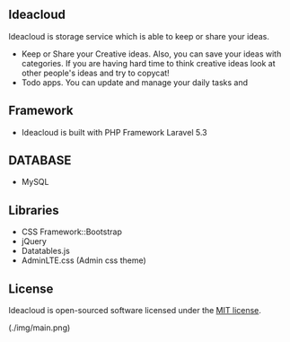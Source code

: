 



## Ideacloud

Ideacloud is storage service which is able to keep or share your ideas.

- Keep or Share your Creative ideas. Also, you can save your ideas with categories. If you are having hard time to think creative ideas look at other people's ideas and try to copycat!
- Todo apps. You can update and manage your daily tasks and 
 
## Framework
- Ideacloud is built with PHP Framework Laravel 5.3

## DATABASE
- MySQL

## Libraries
- CSS Framework::Bootstrap
- jQuery
- Datatables.js
- AdminLTE.css (Admin css theme)


## License

Ideacloud is open-sourced software licensed under the [MIT license](http://opensource.org/licenses/MIT).

(./img/main.png) 
